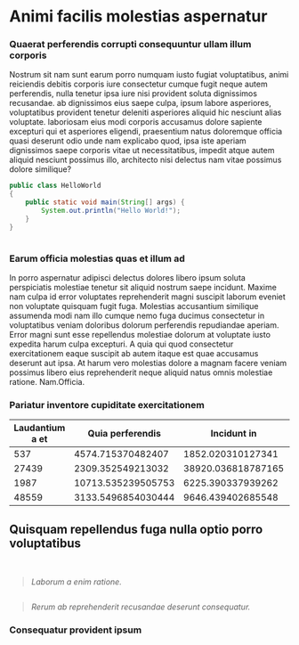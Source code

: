 # Animi facilis molestias aspernatur

### Quaerat perferendis corrupti consequuntur ullam illum corporis

Nostrum sit nam sunt earum porro numquam iusto fugiat voluptatibus, animi reiciendis debitis corporis iure consectetur cumque fugit neque autem perferendis, nulla tenetur ipsa iure nisi provident soluta dignissimos recusandae. ab dignissimos eius saepe culpa, ipsum labore asperiores, voluptatibus provident tenetur deleniti asperiores aliquid hic nesciunt alias voluptate. laboriosam eius modi corporis accusamus dolore sapiente excepturi qui et asperiores eligendi, praesentium natus doloremque officia quasi deserunt odio unde nam explicabo quod, ipsa iste aperiam dignissimos saepe corporis vitae ut necessitatibus, impedit atque autem aliquid nesciunt possimus illo, architecto nisi delectus nam vitae possimus dolore similique?

```java
public class HelloWorld
{
    public static void main(String[] args) {
        System.out.println("Hello World!");
    }
}
        
```

### Earum officia molestias quas et illum ad

In porro aspernatur adipisci delectus dolores libero ipsum soluta perspiciatis molestiae tenetur sit aliquid nostrum saepe incidunt.  Maxime nam culpa id error voluptates reprehenderit magni suscipit laborum eveniet non voluptate quisquam fugit fuga.  Molestias accusantium similique assumenda modi nam illo cumque nemo fuga ducimus consectetur in voluptatibus veniam doloribus dolorum perferendis repudiandae aperiam.  Error magni sunt esse repellendus molestiae dolorum at voluptate iusto expedita harum culpa excepturi.  A quia qui quod consectetur exercitationem eaque suscipit ab autem itaque est quae accusamus deserunt aut ipsa.  At harum vero molestias dolore a magnam facere veniam possimus libero eius reprehenderit neque aliquid natus omnis molestiae ratione.  Nam.Officia. 

### Pariatur inventore cupiditate exercitationem

| **Laudantium a et** | **Quia perferendis** | **Incidunt in** | **Illum aspernatur totam** |
|---|---|---|---|
| 537 | 4574.715370482407 | 1852.020310127341 | 1576.7563372748657 |
| 27439 | 2309.352549213032 | 38920.036818787165 | 10525.655252103032 |
| 1987 | 10713.535239505753 | 6225.390337939262 | 4882.8568516156265 |
| 48559 | 3133.5496854030444 | 9646.439402685548 | 269.2048105230482 |

## Quisquam repellendus fuga nulla optio porro voluptatibus

<img src='https://picsum.photos/id/573/2509/1673' alt>

<img src='https://picsum.photos/id/284/2048/1365' alt>

> _Laborum a enim ratione._

<img src='https://picsum.photos/id/378/5184/3456' alt>

> _Rerum ab reprehenderit recusandae deserunt consequatur._

### Consequatur provident ipsum

<img src='https://picsum.photos/id/1024/1920/1280' alt>
